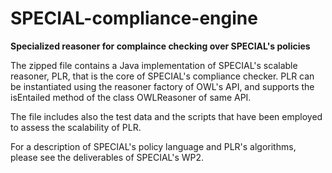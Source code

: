 # SPECIAL-compliance-engine
<B>Specialized reasoner for complaince checking over SPECIAL's policies</B>

The zipped file contains a Java implementation of SPECIAL's scalable reasoner, PLR, that is the core of SPECIAL's compliance checker. PLR can be instantiated using the reasoner factory of OWL's API, and supports the isEntailed method of the class OWLReasoner of same API.

The file includes also the test data and the scripts that have been employed to assess the scalability of PLR.

For a description of SPECIAL's policy language and PLR's algorithms, please see the deliverables of SPECIAL's WP2.
